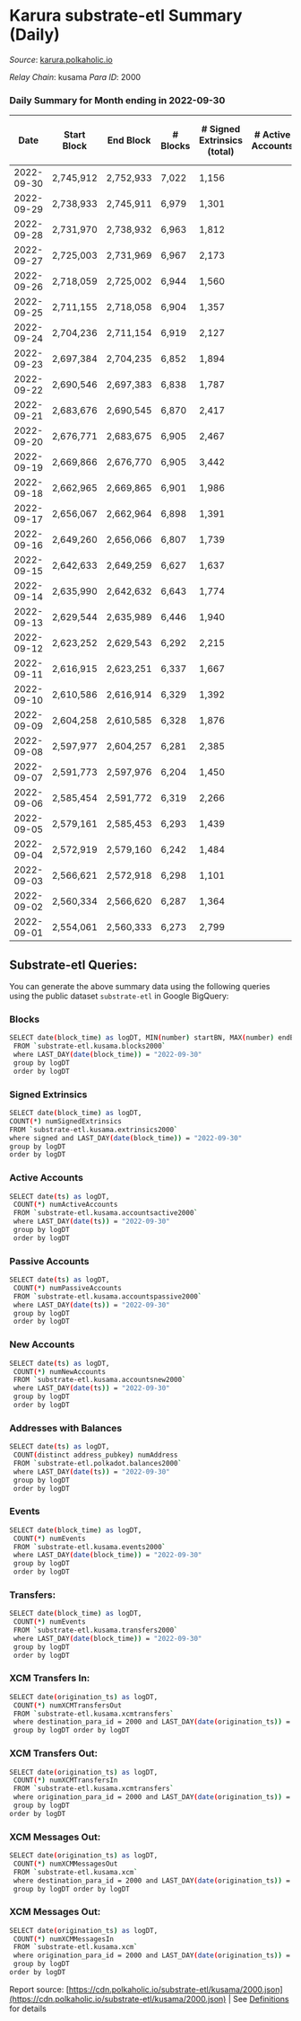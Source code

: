 # Karura substrate-etl Summary (Daily)

_Source_: [karura.polkaholic.io](https://karura.polkaholic.io)

*Relay Chain*: kusama
*Para ID*: 2000



### Daily Summary for Month ending in 2022-09-30


| Date | Start Block | End Block | # Blocks | # Signed Extrinsics (total) | # Active Accounts | # Passive | # New | # Addresses with Balances | # Events | # Transfers | # XCM Transfers In | # XCM Transfers Out | # XCM In | # XCM Out | Issues | 
| ---- | ----------- | --------- | -------- | --------------------------- | ----------------- | --------- | ----- | ------------------------- | -------- | ----------- | ------------------ | ------------------- | -------- | --------- | ------ |
| 2022-09-30 | 2,745,912 | 2,752,933 | 7,022 | 1,156 |  |  |  | 92,017 | 72,812 | 5,383 ($175,476.74) | 56 ($46,580.43) | 47 ($38,644.66) |  |  |  |
| 2022-09-29 | 2,738,933 | 2,745,911 | 6,979 | 1,301 |  |  |  |  | 73,643 | 5,376 ($396,438.02) | 87 ($76,883.45) | 105 ($174,452.45) |  |  |  |
| 2022-09-28 | 2,731,970 | 2,738,932 | 6,963 | 1,812 |  |  |  |  | 78,196 | 6,016 ($271,825.00) | 108 ($32,608.94) | 148 ($63,394.88) |  |  |  |
| 2022-09-27 | 2,725,003 | 2,731,969 | 6,967 | 2,173 |  |  |  |  | 80,102 | 6,177 ($624,979.67) | 109 ($70,814.92) | 116 ($117,869.00) |  |  |  |
| 2022-09-26 | 2,718,059 | 2,725,002 | 6,944 | 1,560 |  |  |  |  | 76,229 | 5,840 ($347,540.16) | 101 ($23,649.47) | 115 ($40,931.27) |  |  |  |
| 2022-09-25 | 2,711,155 | 2,718,058 | 6,904 | 1,357 |  |  |  |  | 73,267 | 5,422 ($257,797.87) | 77 ($31,788.11) | 67 ($24,115.68) |  |  |  |
| 2022-09-24 | 2,704,236 | 2,711,154 | 6,919 | 2,127 |  |  |  |  | 78,594 | 5,760 ($372,785.63) | 93 ($46,044.53) | 73 ($71,863.30) |  |  |  |
| 2022-09-23 | 2,697,384 | 2,704,235 | 6,852 | 1,894 |  |  |  |  | 76,503 | 5,675 ($286,361.59) | 100 ($42,356.22) | 116 ($47,654.26) |  |  |  |
| 2022-09-22 | 2,690,546 | 2,697,383 | 6,838 | 1,787 |  |  |  |  | 76,404 | 5,827 ($356,666.75) | 99 ($36,110.23) | 125 ($68,257.33) |  |  |  |
| 2022-09-21 | 2,683,676 | 2,690,545 | 6,870 | 2,417 |  |  |  |  | 82,981 | 6,856 ($805,030.49) | 148 ($129,520.20) | 162 ($136,576.18) |  |  |  |
| 2022-09-20 | 2,676,771 | 2,683,675 | 6,905 | 2,467 |  |  |  |  | 83,526 | 6,896 ($816,853.40) | 117 ($72,275.49) | 147 ($161,388.30) |  |  |  |
| 2022-09-19 | 2,669,866 | 2,676,770 | 6,905 | 3,442 |  |  |  | 91,815 | 92,905 | 8,123 ($2,540,882.32) | 155 ($69,455.74) | 177 ($191,524.25) |  |  |  |
| 2022-09-18 | 2,662,965 | 2,669,865 | 6,901 | 1,986 |  |  |  | 91,796 | 78,582 | 6,006 ($822,828.55) | 127 ($136,630.04) | 119 ($219,660.15) |  |  |  |
| 2022-09-17 | 2,656,067 | 2,662,964 | 6,898 | 1,391 |  |  |  | 91,771 | 73,298 | 5,399 ($591,373.61) | 62 ($93,219.10) | 68 ($110,305.52) |  |  |  |
| 2022-09-16 | 2,649,260 | 2,656,066 | 6,807 | 1,739 |  |  |  | 91,761 | 76,592 | 5,981 ($384,173.51) | 143 ($37,363.34) | 123 ($65,697.63) |  |  |  |
| 2022-09-15 | 2,642,633 | 2,649,259 | 6,627 | 1,637 |  |  |  | 91,745 | 74,371 | 5,890 ($715,481.28) | 116 ($60,241.06) | 105 ($104,513.22) |  |  |  |
| 2022-09-14 | 2,635,990 | 2,642,632 | 6,643 | 1,774 |  |  |  | 91,726 | 75,698 | 6,151 ($626,181.94) | 85 ($25,387.74) | 77 ($106,163.61) |  |  |  |
| 2022-09-13 | 2,629,544 | 2,635,989 | 6,446 | 1,940 |  |  |  |  | 74,446 | 5,788 ($672,957.91) | 111 ($68,594.99) | 109 ($57,677.90) |  |  |  |
| 2022-09-12 | 2,623,252 | 2,629,543 | 6,292 | 2,215 |  |  |  |  | 75,331 | 6,053 ($1,115,778.63) | 97 ($93,200.76) | 145 ($279,253.88) |  |  |  |
| 2022-09-11 | 2,616,915 | 2,623,251 | 6,337 | 1,667 |  |  |  |  | 71,037 | 5,477 ($1,222,232.24) | 87 ($50,211.70) | 93 ($64,119.01) |  |  |  |
| 2022-09-10 | 2,610,586 | 2,616,914 | 6,329 | 1,392 |  |  |  |  | 68,439 | 5,052 ($280,409.03) | 85 ($168,059.88) | 96 ($253,216.97) |  |  |  |
| 2022-09-09 | 2,604,258 | 2,610,585 | 6,328 | 1,876 |  |  |  |  | 73,694 | 5,938 ($450,171.58) | 86 ($45,450.17) | 131 ($97,489.56) |  |  |  |
| 2022-09-08 | 2,597,977 | 2,604,257 | 6,281 | 2,385 |  |  |  | 91,653 | 76,748 | 6,271 ($1,164,663.31) | 93 ($153,463.03) | 140 ($225,875.88) |  |  |  |
| 2022-09-07 | 2,591,773 | 2,597,976 | 6,204 | 1,450 |  |  |  | 91,642 | 67,997 | 5,101 ($494,351.89) | 80 ($251,414.68) | 114 ($344,374.51) |  |  |  |
| 2022-09-06 | 2,585,454 | 2,591,772 | 6,319 | 2,266 |  |  |  | 91,640 | 76,310 | 6,048 ($833,159.21) | 149 ($184,409.66) | 179 ($284,569.19) |  |  |  |
| 2022-09-05 | 2,579,161 | 2,585,453 | 6,293 | 1,439 |  |  |  | 91,625 | 69,595 | 5,422 ($578,985.35) | 80 ($43,228.09) | 102 ($75,305.69) |  |  |  |
| 2022-09-04 | 2,572,919 | 2,579,160 | 6,242 | 1,484 |  |  |  | 91,607 | 68,329 | 5,096 ($391,826.07) | 78 ($22,665.60) | 64 ($42,915.12) |  |  |  |
| 2022-09-03 | 2,566,621 | 2,572,918 | 6,298 | 1,101 |  |  |  | 91,598 | 65,512 | 4,748 ($485,039.23) | 42 ($29,655.85) | 72 ($65,255.31) |  |  |  |
| 2022-09-02 | 2,560,334 | 2,566,620 | 6,287 | 1,364 |  |  |  | 91,579 | 67,999 | 5,095 ($635,155.15) | 70 ($66,521.42) | 88 ($113,140.99) |  |  |  |
| 2022-09-01 | 2,554,061 | 2,560,333 | 6,273 | 2,799 |  |  |  | 91,569 | 76,337 | 5,454 ($485,813.01) | 97 ($266,859.89) | 108 ($400,970.96) |  |  |  |

## Substrate-etl Queries:
You can generate the above summary data using the following queries using the public dataset `substrate-etl` in Google BigQuery:

### Blocks
```bash
SELECT date(block_time) as logDT, MIN(number) startBN, MAX(number) endBN, COUNT(*) numBlocks 
 FROM `substrate-etl.kusama.blocks2000`  
 where LAST_DAY(date(block_time)) = "2022-09-30" 
 group by logDT 
 order by logDT
```

### Signed Extrinsics
```bash
SELECT date(block_time) as logDT, 
COUNT(*) numSignedExtrinsics 
FROM `substrate-etl.kusama.extrinsics2000`  
where signed and LAST_DAY(date(block_time)) = "2022-09-30" 
group by logDT 
order by logDT
```

### Active Accounts
```bash
SELECT date(ts) as logDT, 
 COUNT(*) numActiveAccounts 
 FROM `substrate-etl.kusama.accountsactive2000` 
 where LAST_DAY(date(ts)) = "2022-09-30" 
 group by logDT 
 order by logDT
```

### Passive Accounts
```bash
SELECT date(ts) as logDT, 
 COUNT(*) numPassiveAccounts 
 FROM `substrate-etl.kusama.accountspassive2000` 
 where LAST_DAY(date(ts)) = "2022-09-30" 
 group by logDT 
 order by logDT
```

### New Accounts
```bash
SELECT date(ts) as logDT, 
 COUNT(*) numNewAccounts 
 FROM `substrate-etl.kusama.accountsnew2000` 
 where LAST_DAY(date(ts)) = "2022-09-30" 
 group by logDT
 order by logDT
```

### Addresses with Balances
```bash
SELECT date(ts) as logDT,
 COUNT(distinct address_pubkey) numAddress 
 FROM `substrate-etl.polkadot.balances2000` 
 where LAST_DAY(date(ts)) = "2022-09-30" 
 group by logDT 
 order by logDT
```

### Events
```bash
SELECT date(block_time) as logDT, 
 COUNT(*) numEvents 
 FROM `substrate-etl.kusama.events2000` 
 where LAST_DAY(date(block_time)) = "2022-09-30" 
 group by logDT 
 order by logDT
```

### Transfers:
```bash
SELECT date(block_time) as logDT, 
 COUNT(*) numEvents 
 FROM `substrate-etl.kusama.transfers2000` 
 where LAST_DAY(date(block_time)) = "2022-09-30" 
 group by logDT 
 order by logDT
```

### XCM Transfers In:
```bash
SELECT date(origination_ts) as logDT, 
 COUNT(*) numXCMTransfersOut 
 FROM `substrate-etl.kusama.xcmtransfers` 
 where destination_para_id = 2000 and LAST_DAY(date(origination_ts)) = "2022-09-30" 
 group by logDT order by logDT
```

### XCM Transfers Out:
```bash
SELECT date(origination_ts) as logDT, 
 COUNT(*) numXCMTransfersIn 
 FROM `substrate-etl.kusama.xcmtransfers` 
 where origination_para_id = 2000 and LAST_DAY(date(origination_ts)) = "2022-09-30" 
 group by logDT 
order by logDT
```

### XCM Messages Out:
```bash
SELECT date(origination_ts) as logDT, 
 COUNT(*) numXCMMessagesOut 
 FROM `substrate-etl.kusama.xcm` 
 where destination_para_id = 2000 and LAST_DAY(date(origination_ts)) = "2022-09-30" 
 group by logDT order by logDT
```

### XCM Messages Out:
```bash
SELECT date(origination_ts) as logDT, 
 COUNT(*) numXCMMessagesIn 
 FROM `substrate-etl.kusama.xcm` 
 where origination_para_id = 2000 and LAST_DAY(date(origination_ts)) = "2022-09-30" 
 group by logDT 
order by logDT
```


Report source: [https://cdn.polkaholic.io/substrate-etl/kusama/2000.json](https://cdn.polkaholic.io/substrate-etl/kusama/2000.json) | See [Definitions](/DEFINITIONS.md) for details
